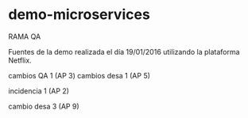# demo-microservices
RAMA QA

Fuentes de la demo realizada el día 19/01/2016 utilizando la plataforma Netflix.

cambios QA 1 (AP 3)
cambios desa 1 (AP 5) 

incidencia 1 (AP 2)




cambio desa 3 (AP 9)

